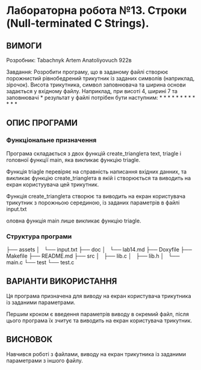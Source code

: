 # Лабораторна робота №13. Строки (Null-terminated C Strings).
## ВИМОГИ

Розробник: Tabachnyk Artem Anatoliyovuch 922в

Завдання: Розробити програму, що в заданому файлі створює порожнистий рівнобедрений трикутник із заданих символів (наприклад, зірочок). Висота трикутника, символ заповнювача та ширина основи задається у вхідному файлу. Наприклад, при висоті 4, ширині 7 та заповнювачі * результат у файлі потрібен бути наступним:
		      *
		    *   *
		  *       *
		* * * * * * *

## ОПИС ПРОГРАМИ

### Функціональне призначення

Програма складається з двох функцій create_triangleта text, triagle і головної функції main, яка викликає функцію triagle.

Функція triagle перевіряє на справність написання вхідних данних, та викликає функцію create_triangleта в якій і створюється та виводить на екран користуувача цей трикутник.

Функція create_triangleта створює та виводить на екран користувача трикутник з порожньою серединою, із заданих параметрів в файлі input.txt

оловна функція main лише викликає функцію triagle.

### Структура програми

├── assets
│   └── input.txt
├── doc
│   └── lab14.md
├── Doxyfile
├── Makefile
├── README.md
├── src
│   ├── lib.c
│   ├── lib.h
│   └── main.c
└── test
    └── test.c

    
## ВАРІАНТИ ВИКОРИСТАННЯ

Ця програма призначена для виводу на екран користувача трикутника із заданими параметрами.

Першим кроком є введення параметрів виводу в окремий файл, після цього програма їх зчитує та виводить на екран користувача трикутник.

## ВИСНОВОК

Навчився роботі з файлами, виводу на екран трикутника із заданими параметрами з іншого файлу.
